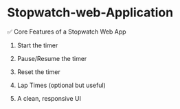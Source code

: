 # Stopwatch-web-Application
✅ Core Features of a Stopwatch Web App
1. Start the timer

2. Pause/Resume the timer

3. Reset the timer

4. Lap Times (optional but useful)

5. A clean, responsive UI
